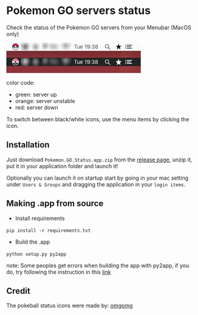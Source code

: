 # Pokemon GO servers status

Check the status of the Pokemon GO servers from your Menubar (MacOS only)

![Demo](demo.png)

color code:

- green: server up
- orange: server unstable
- red: server down

To switch between black/white icons, use the menu items by clicking the icon.

## Installation

Just download `Pokemon.GO.Status.app.zip` from the [release page](https://github.com/Lacsap-/pokemon-go-status/releases/latest), unzip it, put it in your application folder and launch it!

Optionally you can launch it on startup start by going in your mac setting under `Users & Groups` and dragging the application in your `login items`.

## Making .app from source

- Install requirements

```pip install -r requirements.txt ```

- Build the .app

``` python setup.py py2app ```

note: Some peoples get errors when building the app with py2app,
if you do, try following the instruction in this
[link](http://stackoverflow.com/questions/25394320/py2app-modulegraph-missing-scan-code/29449144#29449144)

## Credit

The pokeball status icons were made by: [omgomg](https://github.com/omgmog)
